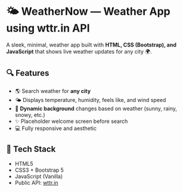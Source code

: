 # 🌤️ WeatherNow — Weather App using wttr.in API

A sleek, minimal, weather app built with **HTML, CSS (Bootstrap), and JavaScript** that shows live weather updates for any city 🌍.

## 🔍 Features

- 🌎 Search weather for **any city**
- 🌤️ Displays temperature, humidity, feels like, and wind speed
- 🎨 **Dynamic background** changes based on weather (sunny, rainy, snowy, etc.)
- ✨ Placeholder welcome screen before search
- 💻 Fully responsive and aesthetic

## 🔧 Tech Stack

- HTML5
- CSS3 + Bootstrap 5
- JavaScript (Vanilla)
- Public API: [wttr.in](https://wttr.in)
